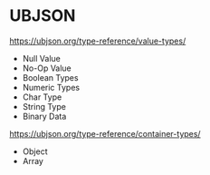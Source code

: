# UBJSON

https://ubjson.org/type-reference/value-types/

* Null Value
* No-Op Value
* Boolean Types
* Numeric Types
* Char Type
* String Type
* Binary Data

https://ubjson.org/type-reference/container-types/

* Object
* Array
